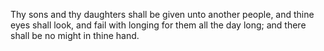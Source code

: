 Thy sons and thy daughters shall be given unto another people, and thine eyes shall look, and fail with longing for them all the day long; and there shall be no might in thine hand.
